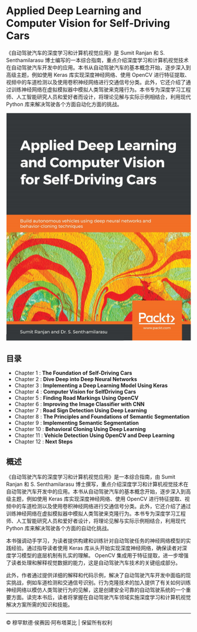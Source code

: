 <!-- ©©©©©©©©©©©©©©©©©©©©©©©© All Rights Are Reserved By Muhammad Husain Abootalebi ©©©©©©©©©©©©©©©©©©©©©©©©©©©©©©©©©© -->

# Applied Deep Learning and Computer Vision for Self-Driving Cars

《自动驾驶汽车的深度学习和计算机视觉应用》是 Sumit Ranjan 和 S. Senthamilarasu 博士编写的一本综合指南，重点介绍深度学习和计算机视觉技术在自动驾驶汽车开发中的应用。本书从自动驾驶汽车的基本概念开始，逐步深入到高级主题，例如使用 Keras 库实现深度神经网络、使用 OpenCV 进行特征提取、视频中的车道检测以及使用卷积神经网络进行交通信号分类。此外，它还介绍了通过训练神经网络在虚拟模拟器中模拟人类驾驶来克隆行为。本书专为深度学习工程师、人工智能研究人员和爱好者而设计，将理论见解与实际示例相结合，利用现代 Python 库来解决驾驶各个方面自动化方面的挑战。

![Applied Deep Learning and Computer Vision for Self-Driving Cars](../../assets/Books/Book%20Covers/00%20-%201%20-%20Applied%20DL%20-%20CV%20for%20SDC.webp)

## 目录

* Chapter 1 : **The Foundation of Self-Driving Cars**
* Chapter 2 : **Dive Deep into Deep Neural Networks**
* Chapter 3 : **Implementing a Deep Learning Model Using Keras**
* Chapter 4 : **Computer Vision for SelfDriving Cars**
* Chapter 5 : **Finding Road Markings Using OpenCV**
* Chapter 6 : **Improving the Image Classifier with CNN**
* Chapter 7 : **Road Sign Detection Using Deep Learning**
* Chapter 8 : **The Principles and Foundations of Semantic Segmentation**
* Chapter 9 : **Implementing Semantic Segmentation**
* Chapter 10 : **Behavioral Cloning Using Deep Learning**
* Chapter 11 : **Vehicle Detection Using OpenCV and Deep Learning**
* Chapter 12 : **Next Steps**

## 概述

《自动驾驶汽车的深度学习和计算机视觉应用》是一本综合指南，由 Sumit Ranjan 和 S. Senthamilarasu 博士撰写，重点介绍深度学习和计算机视觉技术在自动驾驶汽车开发中的应用。本书从自动驾驶汽车的基本概念开始，逐步深入到高级主题，例如使用 Keras 库实现深度神经网络、使用 OpenCV 进行特征提取、视频中的车道检测以及使用卷积神经网络进行交通信号分类。此外，它还介绍了通过训练神经网络在虚拟模拟器中模拟人类驾驶来克隆行为。本书专为深度学习工程师、人工智能研究人员和爱好者设计，将理论见解与实际示例相结合，利用现代 Python 库来解决驾驶各个方面的自动化挑战。

本书强调动手学习，为读者提供构建和训练针对自动驾驶任务的神经网络模型的实践经验。通过指导读者使用 Keras 库从头开始实现深度神经网络，确保读者对深度学习模型的底层机制有扎实的理解。 OpenCV 集成用于特征提取，进一步增强了读者处理和解释视觉数据的能力，这是自动驾驶汽车技术的关键组成部分。

此外，作者通过提供详细的解释和代码示例，解决了自动驾驶汽车开发中面临的现实挑战，例如车道检测和交通信号识别。行为克隆技术的加入提供了有关如何训练神经网络以模仿人类驾驶行为的见解，这是创建安全可靠的自动驾驶系统的一个重要方面。读完本书后，读者将掌握在自动驾驶汽车领域实施深度学习和计算机视觉解决方案所需的知识和技能。

---

© 穆罕默德·侯赛因·阿布塔莱比 | 保留所有权利

<!-- ©©©©©©©©©©©©©©©©©©©©©©©© All Rights Are Reserved By Muhammad Husain Abootalebi ©©©©©©©©©©©©©©©©©©©©©©©©©©©©©©©©©© -->
